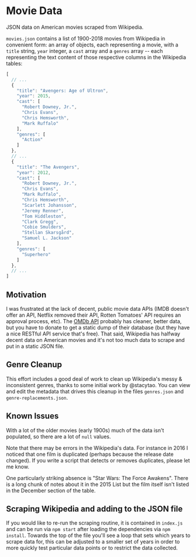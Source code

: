 # Movie Data

JSON data on American movies scraped from Wikipedia.

`movies.json` contains a list of 1900-2018 movies from Wikipedia in convenient form: an array of objects, each representing a movie, with a `title` string, `year` integer, a `cast` array and a `genres` array -- each representing the text content of those respective columns in the Wikipedia tables:

```javascript
[
  // ...
  {
    "title": "Avengers: Age of Ultron",
    "year": 2015,
    "cast": [
      "Robert Downey, Jr.",
      "Chris Evans",
      "Chris Hemsworth",
      "Mark Ruffalo"
    ],
    "genres": [
      "Action"
    ]
  },
  // ...
  {
    "title": "The Avengers",
    "year": 2012,
    "cast": [
      "Robert Downey, Jr.",
      "Chris Evans",
      "Mark Ruffalo",
      "Chris Hemsworth",
      "Scarlett Johansson",
      "Jeremy Renner",
      "Tom Hiddleston",
      "Clark Gregg",
      "Cobie Smulders",
      "Stellan Skarsgård",
      "Samuel L. Jackson"
    ],
    "genres": [
      "Superhero"
    ]
  },
  // ...
]
```

## Motivation

I was frustrated at the lack of decent, public movie data APIs (IMDB doesn't offer an API, Netflix removed their API, Rotten Tomatoes' API requires an approval process, etc). The [OMDb API](http://www.omdbapi.com/) probably has cleaner, better data, but you have to donate to get a static dump of their database (but they have a nice RESTful API service that's free). That said, Wikipedia has halfway decent data on American movies and it's not too much data to scrape and put in a static JSON file.

## Genre Cleanup

This effort includes a good deal of work to clean up Wikipedia's messy & inconsistent genres, thanks to some initial work by @stacytao. You can view and edit the metadata that drives this cleanup in the files `genres.json` and `genre-replacements.json`.

## Known Issues

With a lot of the older movies (early 1900s) much of the data isn't populated, so there are a lot of `null` values.

Note that there may be errors in the Wikipedia's data. For instance in 2016 I noticed that one film is duplicated (perhaps because the release date changed). If you write a script that detects or removes duplicates, please let me know.

One particularly striking absence is "Star Wars: The Force Awakens". There is a long chunk of notes about it in the 2015 List but the film itself isn't listed in the December section of the table.

## Scraping Wikipedia and adding to the JSON file

If you would like to re-run the scraping routine, it is contained in `index.js` and can be run via `npm start` after loading the dependencies via `npm install`. Towards the top of the file you'll see a loop that sets which years to scrape data for, this can be adjusted to a smaller set of years in order to more quickly test particular data points or to restrict the data collected.
